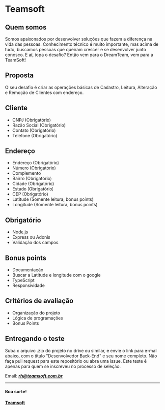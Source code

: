 # Teamsoft

## Quem somos
Somos apaixonados por desenvolver soluções que fazem a diferença na vida das pessoas. 
Conhecimento técnico é muito importante, mas acima de tudo, buscamos pessoas que queiram crescer e se desenvolver junto conosco. 
E aí, topa o desafio? Então vem para o DreamTeam, vem para a TeamSoft! 

## Proposta
O seu desafio é criar as operações básicas de Cadastro, Leitura, Alteração e Remoção de Clientes com endereço.

## Cliente
* CNPJ (Obrigatório)
* Razão Social (Obrigatório)
* Contato (Obrigatório)
* Telefone (Obrigatório)

## Endereço
* Endereço (Obrigatório)
* Número (Obrigatório)
* Complemento
* Bairro (Obrigatório)
* Cidade (Obrigatório)
* Estado (Obrigatório)
* CEP (Obrigatório)
* Latitude (Somente leitura, bonus points)
* Longitude (Somente leitura, bonus points)

## Obrigatório
* Node.js
* Express ou Adonis
* Validação dos campos

## Bonus points
* Documentação
* Buscar a Latitude e longitude com o google
* TypeScript
* Responsividade

## Critérios de avaliação
* Organização do projeto
* Lógica de programações
* Bonus Points


## Entregando o teste

Suba o arquivo .zip do projeto no drive ou similar, e envie o link para e-mail abaixo, com o titulo "Desenvolvedor Back-End" e seu nome completo. Não faça pull request para este repositório ou abra uma issue. Este teste é apenas para quem se inscreveu no processo de seleção.

Email:
_**rh@teamsoft.com.br**_

---

#### Boa sorte!

**[Teamsoft](https://teamsoft.com.br)**
